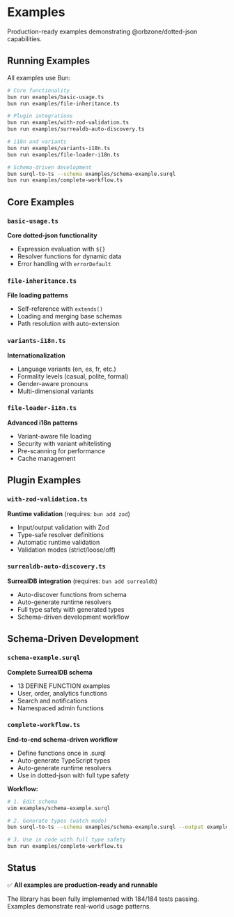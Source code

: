 # Examples

Production-ready examples demonstrating @orbzone/dotted-json capabilities.

## Running Examples

All examples use Bun:

```bash
# Core functionality
bun run examples/basic-usage.ts
bun run examples/file-inheritance.ts

# Plugin integrations
bun run examples/with-zod-validation.ts
bun run examples/surrealdb-auto-discovery.ts

# i18n and variants
bun run examples/variants-i18n.ts
bun run examples/file-loader-i18n.ts

# Schema-driven development
bun surql-to-ts --schema examples/schema-example.surql
bun run examples/complete-workflow.ts
```

## Core Examples

### `basic-usage.ts`
**Core dotted-json functionality**
- Expression evaluation with `${}`
- Resolver functions for dynamic data
- Error handling with `errorDefault`

### `file-inheritance.ts`
**File loading patterns**
- Self-reference with `extends()`
- Loading and merging base schemas
- Path resolution with auto-extension

### `variants-i18n.ts`
**Internationalization**
- Language variants (en, es, fr, etc.)
- Formality levels (casual, polite, formal)
- Gender-aware pronouns
- Multi-dimensional variants

### `file-loader-i18n.ts`
**Advanced i18n patterns**
- Variant-aware file loading
- Security with variant whitelisting
- Pre-scanning for performance
- Cache management

## Plugin Examples

### `with-zod-validation.ts`
**Runtime validation** (requires: `bun add zod`)
- Input/output validation with Zod
- Type-safe resolver definitions
- Automatic runtime validation
- Validation modes (strict/loose/off)

### `surrealdb-auto-discovery.ts`
**SurrealDB integration** (requires: `bun add surrealdb`)
- Auto-discover functions from schema
- Auto-generate runtime resolvers
- Full type safety with generated types
- Schema-driven development workflow

## Schema-Driven Development

### `schema-example.surql`
**Complete SurrealDB schema**
- 13 DEFINE FUNCTION examples
- User, order, analytics functions
- Search and notifications
- Namespaced admin functions

### `complete-workflow.ts`
**End-to-end schema-driven workflow**
- Define functions once in .surql
- Auto-generate TypeScript types
- Auto-generate runtime resolvers
- Use in dotted-json with full type safety

**Workflow:**
```bash
# 1. Edit schema
vim examples/schema-example.surql

# 2. Generate types (watch mode)
bun surql-to-ts --schema examples/schema-example.surql --output examples/db.generated.ts --watch

# 3. Use in code with full type safety
bun run examples/complete-workflow.ts
```

## Status

✅ **All examples are production-ready and runnable**

The library has been fully implemented with 184/184 tests passing. Examples demonstrate real-world usage patterns.
